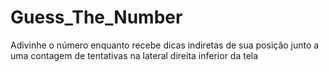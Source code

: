 # Guess_The_Number
Adivinhe o número enquanto recebe dicas indiretas de sua posição junto a uma contagem de tentativas na lateral direita inferior da tela

